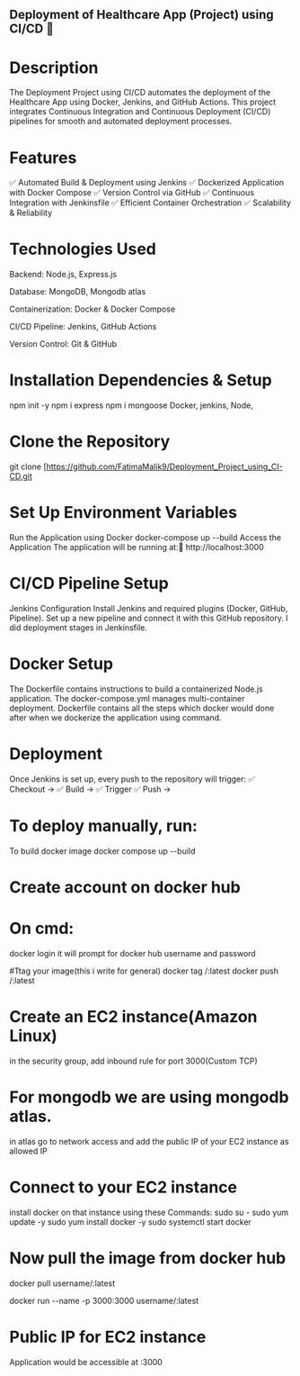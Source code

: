 ## Deployment of Healthcare App (Project) using CI/CD 🚀

# Description

The Deployment Project using CI/CD automates the deployment of the Healthcare App using Docker, Jenkins, and GitHub Actions. This project integrates Continuous Integration and Continuous Deployment (CI/CD) pipelines for smooth and automated deployment processes.

# Features

✅ Automated Build & Deployment using Jenkins
✅ Dockerized Application with Docker Compose
✅ Version Control via GitHub
✅ Continuous Integration with Jenkinsfile
✅ Efficient Container Orchestration
✅ Scalability & Reliability

# Technologies Used

Backend: Node.js, Express.js

Database: MongoDB, Mongodb atlas

Containerization: Docker & Docker Compose

CI/CD Pipeline: Jenkins, GitHub Actions

Version Control: Git & GitHub

# Installation Dependencies & Setup
npm init -y
npm i express
npm i mongoose
Docker, jenkins, Node, 

# Clone the Repository
git clone [https://github.com/FatimaMalik9/Deployment_Project_using_CI-CD.git  

# Set Up Environment Variables
Run the Application using Docker
docker-compose up --build
Access the Application
The application will be running at:📌 http://localhost:3000

# CI/CD Pipeline Setup
Jenkins Configuration
Install Jenkins and required plugins (Docker, GitHub, Pipeline).
Set up a new pipeline and connect it with this GitHub repository.
I did deployment stages in Jenkinsfile.

# Docker Setup

The Dockerfile contains instructions to build a containerized Node.js application.
The docker-compose.yml manages multi-container deployment.
Dockerfile contains all the steps which docker would done after when we dockerize the application using command.


# Deployment
Once Jenkins is set up, every push to the repository will trigger:
✅ Checkout → 
✅ Build → 
✅ Trigger 
✅ Push → 

# To deploy manually, run:
To build docker image
docker compose up --build

# Create account on docker hub

# On cmd:
docker login
it will prompt for docker hub username and password 

#Ttag your image(this i write for general)
docker tag <app name> <your docker hub username>/<app name>:latest
docker push <your docker hub username>/<app name>:latest


# Create an EC2 instance(Amazon Linux)
in the security group, add inbound rule for port 3000(Custom TCP)

# For mongodb we are using mongodb atlas.
in atlas go to network access and add the public IP of your EC2 instance as allowed IP

# Connect to your EC2 instance
install docker on that instance using these
Commands:
sudo su -
sudo yum update -y
sudo yum install docker -y
sudo systemctl start docker


# Now pull the image from docker hub
docker pull username/<app name>:latest

docker run --name <app name> -p 3000:3000 username/<app name>:latest

# Public IP for EC2 instance
Application would be accessible at
<our-ec2-public-ip>:3000
